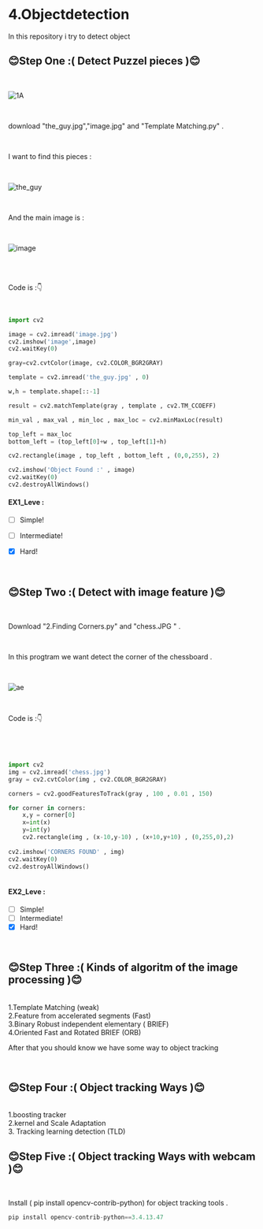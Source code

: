 # 4.Objectdetection
In this repository i try to detect object 
<br>

## :blush:Step One :( Detect Puzzel pieces ):blush:</b>

<br>

![1A](https://user-images.githubusercontent.com/109248678/181452436-8102b8b9-f651-4435-8111-d80ddef126f1.jpg)

<br>

download "the_guy.jpg","image.jpg" and "Template Matching.py" . 

<br>

I want to find this pieces :

<br>

![the_guy](https://user-images.githubusercontent.com/109248678/181450720-fb53d264-7448-4744-a805-b678f7b5ff41.jpg)

<br>

And the main image is :

<br>

![image](https://user-images.githubusercontent.com/109248678/181450848-c19598c7-9061-4d5b-8f32-303c2a53adf9.jpg)

<br>

<br>

Code is :👇

<br>

```python
import cv2

image = cv2.imread('image.jpg')
cv2.imshow('image',image)
cv2.waitKey(0)

gray=cv2.cvtColor(image, cv2.COLOR_BGR2GRAY)

template = cv2.imread('the_guy.jpg' , 0)

w,h = template.shape[::-1]

result = cv2.matchTemplate(gray , template , cv2.TM_CCOEFF)

min_val , max_val , min_loc , max_loc = cv2.minMaxLoc(result)

top_left = max_loc
bottom_left = (top_left[0]+w , top_left[1]+h)

cv2.rectangle(image , top_left , bottom_left , (0,0,255), 2)

cv2.imshow('Object Found :' , image)
cv2.waitKey(0)
cv2.destroyAllWindows()    
```
#### EX1_Leve :
- [ ] Simple! 
- [ ] Intermediate!
- [x] Hard!



<br>

## :blush:Step Two :( Detect with image feature ):blush:</b>

<br>

Download "2.Finding Corners.py" and "chess.JPG " . 

<br>

In this progtram we want detect the corner of the chessboard . 

<br>

![ae](https://user-images.githubusercontent.com/109248678/182014836-9b48a399-eb72-403e-b38d-47403783f298.jpg)

<br>

Code is :👇

<br>

```python


import cv2
img = cv2.imread('chess.jpg')
gray = cv2.cvtColor(img , cv2.COLOR_BGR2GRAY)

corners = cv2.goodFeaturesToTrack(gray , 100 , 0.01 , 150)

for corner in corners:
    x,y = corner[0]
    x=int(x)
    y=int(y)
    cv2.rectangle(img , (x-10,y-10) , (x+10,y+10) , (0,255,0),2)
    
cv2.imshow('CORNERS FOUND' , img)
cv2.waitKey(0)
cv2.destroyAllWindows()
   
```
#### EX2_Leve :
- [ ] Simple! 
- [ ] Intermediate!
- [x] Hard!

<br>

## :blush:Step Three :( Kinds of algoritm of the image processing ):blush:</b>

<br>
1.Template Matching (weak)
<br>
2.Feature from accelerated segments (Fast)
<br>
3.Binary Robust independent elementary ( BRIEF)
<br>
4.Oriented Fast and Rotated BRIEF (ORB) 
<br>

After that you should know we have some way to object tracking 

<br>

## :blush:Step Four :( Object tracking Ways ):blush:</b>

<br>
1.boosting tracker
<br>
2.kernel and Scale Adaptation 
<br>
3. Tracking learning detection (TLD)
<br>

## :blush:Step Five :( Object tracking Ways with webcam ):blush:</b>

<br>

Install ( pip install opencv-contrib-python) for object tracking tools . 
<br>
```python
pip install opencv-contrib-python==3.4.13.47
```
<br>

<br>
